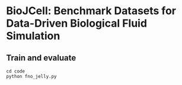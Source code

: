 # BioJCell: Benchmark Datasets for Data-Driven Biological Fluid Simulation




## Train and evaluate
```
cd code
python fno_jelly.py
```
